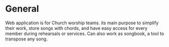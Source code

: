 # General

Web application is for Church worship teams. its main purpose to simplify their work, store songs with chords, and have easy access for every member during rehearsals or services.
Can also work as songbook, a tool to transpose any song.
